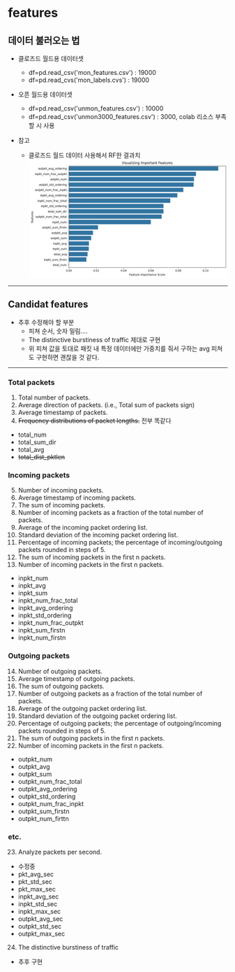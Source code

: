 # features
## 데이터 불러오는 법
* 클로즈드 월드용 데이터셋
  * df=pd.read_csv('mon_features.csv') : 19000
  * df=pd.read_cvs('mon_labels.cvs') : 19000 
* 오픈 월드용 데이터셋
  * df=pd.read_csv('unmon_features.csv') : 10000
  * df=pd.read_csv('unmon3000_features.csv') : 3000, colab 리소스 부족할 시 사용

* 참고
  * 클로즈드 월드 데이터 사용해서 RF한 결과치
![alt text](imagev2.png)
---
## Candidat features  
* 추후 수정해야 할 부분
  * 피쳐 순서, 숫자 밀림....
  * The distinctive burstiness of traffic 제대로 구현
  * 위 피쳐 값을 토대로 패킷 내 특정 데이터에만 가중치를 줘서 구하는 avg 피쳐도 구현하면 괜찮을 것 같다.

---
### Total packets
1. Total number of packets.
2. Average direction of packets. (i.e., Total sum of packets sign)
3. Average timestamp of packets.
4. ~~Frequency distributions of packet lengths.~~ 전부 똑같다
  * total_num
  * total_sum_dir
  * total_avg
  * ~~total_dist_pktlen~~

### Incoming packets
5. Number of incoming packets.
6. Average timestamp of incoming packets.
7. The sum of incoming packets.
8. Number of incoming packets as a fraction of the total number of packets.
9. Average of the incoming packet ordering list.
10. Standard deviation of the incoming packet ordering list.
11. Percentage of incoming packets; the percentage of incoming/outgoing packets rounded in steps of 5. 
12. The sum of incoming packets in the first n packets.
13. Number of incoming packets in the first n packets.
  * inpkt_num
  * inpkt_avg
  * inpkt_sum
  * inpkt_num_frac_total
  * inpkt_avg_ordering
  * inpkt_std_ordering
  * inpkt_num_frac_outpkt
  * inpkt_sum_firstn
  * inpkt_num_firstn

### Outgoing packets
14. Number of outgoing packets.
15. Average timestamp of outgoing packets.
16. The sum of outgoing packets.
17. Number of outgoing packets as a fraction of the total number of packets.
18. Average of the outgoing packet ordering list.
19. Standard deviation of the outgoing packet ordering list.
20. Percentage of outgoing packets; the percentage of outgoing/incoming packets rounded in steps of 5. 
21. The sum of outgoing packets in the first n packets.
22. Number of incoming packets in the first n packets.
  * outpkt_num
  * outpkt_avg
  * outpkt_sum
  * outpkt_num_frac_total
  * outpkt_avg_ordering
  * outpkt_std_ordering
  * outpkt_num_frac_inpkt
  * outpkt_sum_firstn
  * outpkt_num_firttn

### etc. 
23. Analyze packets per second.
  * 수정중
  * pkt_avg_sec
  * pkt_std_sec
  * pkt_max_sec
  * inpkt_avg_sec
  * inpkt_std_sec
  * inpkt_max_sec
  * outpkt_avg_sec
  * outpkt_std_sec
  * outpkt_max_sec
24. The distinctive burstiness of traffic
  * 추후 구현




